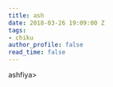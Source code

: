 ```yaml
---
title: ash
date: 2018-03-26 19:09:00 Z
tags:
- chiku
author_profile: false
read_time: false
---
```


ashfiya> 